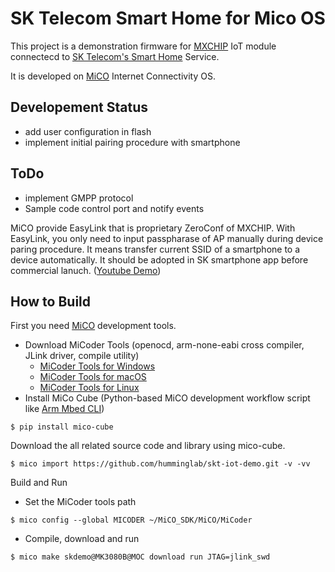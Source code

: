 # SK Telecom Smart Home for Mico OS

This project is a demonstration firmware for [MXCHIP](http://en.mxchip.com) IoT module connectecd to [SK Telecom's Smart Home](https://www.sktsmarthome.com) Service.

It is developed on [MiCO](http://developer.mxchip.com) Internet Connectivity OS.


## Developement Status

- add user configuration in flash
- implement initial pairing procedure with smartphone


## ToDo 

- implement GMPP protocol
- Sample code control port and notify events

MiCO provide EasyLink that is proprietary ZeroConf of MXCHIP. With EasyLink, you only need to input passpharase of AP manually during device paring procedure. It means transfer current SSID of a smartphone to a device automatically. 
It should be adopted in SK smartphone app before commercial lanuch. ([Youtube Demo](https://www.youtube.com/watch?v=ut0SI5-yZaU))


## How to Build

First you need [MiCO](http://developer.mxchip.com) development tools. 

- Download MiCoder Tools (openocd, arm-none-eabi cross compiler, JLink driver, compile utility)
  - [MiCoder Tools for Windows](http://7xnbsm.com1.z0.glb.clouddn.com/MiCoder_v1.1.Win32.zip)
  - [MiCoder Tools for macOS](http://7xnbsm.com1.z0.glb.clouddn.com/MiCoder_v1.1.macOS.tar.gz)
  - [MiCoder Tools for Linux](http://7xnbsm.com1.z0.glb.clouddn.com/MiCoder_v1.1.Linux.tar.gz)
- Install MiCo Cube (Python-based MiCO development workflow script like [Arm Mbed CLI](https://os.mbed.com/docs/v5.8/tools/arm-mbed-cli.html))

```shell
$ pip install mico-cube
```



Download the all related source code and library using mico-cube.

```shell
$ mico import https://github.com/humminglab/skt-iot-demo.git -v -vv
```



Build and Run

- Set the MiCoder tools path

```shell
$ mico config --global MICODER ~/MiCO_SDK/MiCO/MiCoder
```

- Compile, download and run

```shell
$ mico make skdemo@MK3080B@MOC download run JTAG=jlink_swd
```
